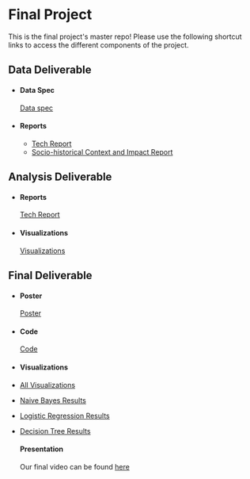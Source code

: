 # Final Project
This is the final project's master repo! Please use the following shortcut links to access the different components of the project.

## Data Deliverable ##

- #### Data Spec ####
  [Data spec](data_deliverable/data/)

- #### Reports ####
  - [Tech Report](data_deliverable/reports/tech_report/)
  - [Socio-historical Context and Impact Report](data_deliverable/reports/social_impact_report)


## Analysis Deliverable ##

- #### Reports ####
  [Tech Report](analysis_deliverable/tech_report/)

- #### Visualizations ####
  [Visualizations](analysis_deliverable/visualizations)


## Final Deliverable ##

- #### Poster ####
  [Poster](final_deliverable/poster/poster.pdf)

- #### Code ####
  [Code](final_deliverable/code/)

- #### Visualizations ####
- [All Visualizations](final_deliverable/visualizations)
- [Naive Bayes Results](final_deliverable/visualizations/NBacc.png)
- [Logistic Regression Results](final_deliverable/visualizations/LRacc.png)
- [Decision Tree Results](final_deliverable/visualizationss/DTacc.png)

  
  #### Presentation ####
  Our final video can be found [here](https://youtu.be/QpK118Uo204)
  
